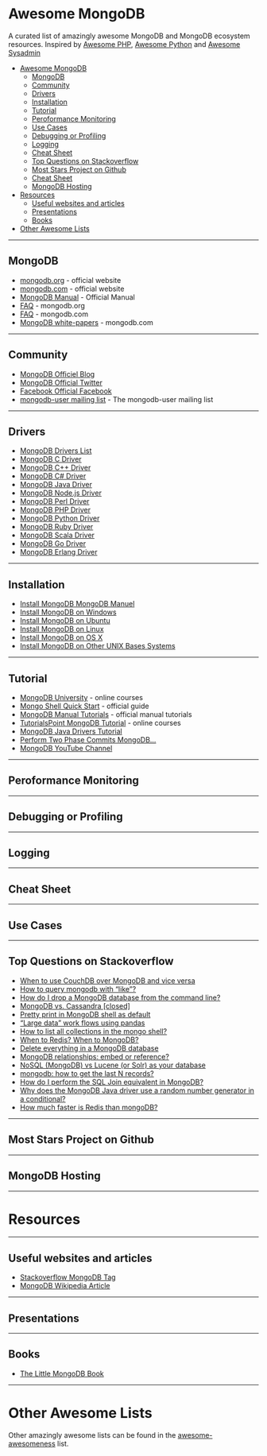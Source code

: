 # Awesome MongoDB

A curated list of amazingly awesome MongoDB and MongoDB ecosystem resources. Inspired by [Awesome PHP](https://github.com/ziadoz/awesome-php), [Awesome Python](https://github.com/vinta/awesome-python) and [Awesome Sysadmin](https://github.com/kahun/awesome-sysadmin)

- [Awesome MongoDB](#Awesome-MongoDB)
	- [MongoDB](#mongodb)
	- [Community](#community)
	- [Drivers](#drivers)
	- [Installation](#installation)
	- [Tutorial](#tutorial)
	- [Peroformance Monitoring](#peroformance-monitoring)
	- [Use Cases](#use-cases)
	- [Debugging or Profiling](#debugging-or-profiling)
	- [Logging](#logging)
	- [Cheat Sheet](#cheat-sheet)
	- [Top Questions on Stackoverflow](#top-questions-on-stackoverflow)
	- [Most Stars Project on Github](#most-stars-project-on-github)
	- [Cheat Sheet](#cheat-sheet)
	- [MongoDB Hosting](#mongodb-hosting)
- [Resources](#resources)
	- [Useful websites and articles](#useful-websites-and-articles)
	- [Presentations](#presentations)
	- [Books](#books)
- [Other Awesome Lists](#other-awesome-lists)

---
## MongoDB
* [mongodb.org](http://www.mongodb.org/) - official website
* [mongodb.com](http://www.mongodb.com/) - official website 
* [MongoDB Manual](http://docs.mongodb.org/manual/) - Official Manual
* [FAQ](http://docs.mongodb.org/manual/faq/) - mongodb.org
* [FAQ](http://www.mongodb.com/faq) - mongodb.com
* [MongoDB white-papers](http://www.mongodb.com/white-papers) - mongodb.com


---
## Community
* [MongoDB Officiel Blog](http://blog.mongodb.org/)
* [MongoDB Official Twitter](https://twitter.com/MongoDB)
* [Facebook Official Facebook](https://www.facebook.com/mongodb)
* [mongodb-user mailing list](https://groups.google.com/forum/#!forum/mongodb-user) - The mongodb-user mailing list

---
## Drivers
* [MongoDB Drivers List](http://docs.mongodb.org/ecosystem/drivers/)
* [MongoDB C Driver](http://docs.mongodb.org/ecosystem/drivers/c/)
* [MongoDB C++ Driver](http://docs.mongodb.org/ecosystem/drivers/cpp/)
* [MongoDB C# Driver](http://docs.mongodb.org/ecosystem/drivers/csharp/)
* [MongoDB Java Driver](http://docs.mongodb.org/ecosystem/drivers/java/)
* [MongoDB Node.js Driver](http://docs.mongodb.org/ecosystem/drivers/node-js/)
* [MongoDB Perl Driver](http://docs.mongodb.org/ecosystem/drivers/perl/)
* [MongoDB PHP Driver](http://docs.mongodb.org/ecosystem/drivers/php/)
* [MongoDB Python Driver](http://docs.mongodb.org/ecosystem/drivers/python/)
* [MongoDB Ruby Driver](http://docs.mongodb.org/ecosystem/drivers/ruby/)
* [MongoDB Scala Driver](http://docs.mongodb.org/ecosystem/drivers/scala/)
* [MongoDB Go Driver](http://docs.mongodb.org/ecosystem/drivers/go/)
* [MongoDB Erlang Driver](http://docs.mongodb.org/ecosystem/drivers/erlang/)

---
## Installation
* [Install MongoDB MongoDB Manuel](http://docs.mongodb.org/manual/installation/)
* [Install MongoDB on Windows](http://docs.mongodb.org/manual/tutorial/install-mongodb-on-windows/)
* [Install MongoDB on Ubuntu](http://docs.mongodb.org/manual/tutorial/install-mongodb-on-ubuntu/) 
* [Install MongoDB on Linux](http://docs.mongodb.org/manual/tutorial/install-mongodb-on-linux/) 
* [Install MongoDB on OS X](http://docs.mongodb.org/manual/tutorial/install-mongodb-on-os-x/) 
* [Install MongoDB on Other UNIX Bases Systems](http://docs.mongodb.org/manual/tutorial/install-mongodb-on-red-hat/) 



---
## Tutorial
* [MongoDB University](https://university.mongodb.com/) - online courses
* [Mongo Shell Quick Start](http://docs.mongodb.org/getting-started/shell/) - official guide
* [MongoDB Manual Tutorials](http://docs.mongodb.org/manual/tutorial/) - official manual tutorials
* [TutorialsPoint MongoDB Tutorial](http://www.tutorialspoint.com/mongodb/) - online courses
* [MongoDB  Java Drivers Tutorial](http://www.mkyong.com/tutorials/java-mongodb-tutorials)
* [Perform Two Phase Commits MongoDB…](http://docs.mongodb.org/manual/tutorial/perform-two-phase-commits/)
* [MongoDB YouTube Channel](https://www.youtube.com/user/MongoDB/playlists)


---
## Peroformance Monitoring


---
## Debugging or Profiling


---
## Logging


---
## Cheat Sheet


---
## Use Cases



---
## Top Questions on Stackoverflow
* [When to use CouchDB over MongoDB and vice versa](http://stackoverflow.com/questions/12437790/when-to-use-couchdb-over-mongodb-and-vice-versa)
* [How to query mongodb with “like”?](http://stackoverflow.com/questions/3305561/how-to-query-mongodb-with-like)
* [How do I drop a MongoDB database from the command line?](http://stackoverflow.com/questions/8857276/how-do-i-drop-a-mongodb-database-from-the-command-line)
* [MongoDB vs. Cassandra [closed]](http://stackoverflow.com/questions/2892729/mongodb-vs-cassandra)
* [Pretty print in MongoDB shell as default](http://stackoverflow.com/questions/9146123/pretty-print-in-mongodb-shell-as-default)
* [“Large data” work flows using pandas](http://stackoverflow.com/questions/14262433/large-data-work-flows-using-pandas)
* [How to list all collections in the mongo shell?](http://stackoverflow.com/questions/8866041/how-to-list-all-collections-in-the-mongo-shell)
* [When to Redis? When to MongoDB?](http://stackoverflow.com/questions/5400163/when-to-redis-when-to-mongodb)
* [Delete everything in a MongoDB database](http://stackoverflow.com/questions/3366397/delete-everything-in-a-mongodb-database)
* [MongoDB relationships: embed or reference?](http://stackoverflow.com/questions/5373198/mongodb-relationships-embed-or-reference)
* [NoSQL (MongoDB) vs Lucene (or Solr) as your database](http://stackoverflow.com/questions/3215029/nosql-mongodb-vs-lucene-or-solr-as-your-database)
* [mongodb: how to get the last N records?](http://stackoverflow.com/questions/4421207/mongodb-how-to-get-the-last-n-records)
* [How do I perform the SQL Join equivalent in MongoDB?](http://stackoverflow.com/questions/2350495/how-do-i-perform-the-sql-join-equivalent-in-mongodb)
* [Why does the MongoDB Java driver use a random number generator in a conditional?](http://stackoverflow.com/questions/16833100/why-does-the-mongodb-java-driver-use-a-random-number-generator-in-a-conditional)
* [How much faster is Redis than mongoDB?](http://stackoverflow.com/questions/5252577/how-much-faster-is-redis-than-mongodb)

---
## Most Stars Project on Github



---
## MongoDB Hosting


---
# Resources 
---
## Useful websites and articles
* [Stackoverflow MongoDB Tag](http://stackoverflow.com/questions/tagged/mongodb) 
* [MongoDB Wikipedia Article](http://en.wikipedia.org/wiki/MongoDB) 


---
## Presentations


---
## Books
* [The Little MongoDB Book](http://openmymind.net/2011/3/28/The-Little-MongoDB-Book/) 


---
# Other Awesome Lists
Other amazingly awesome lists can be found in the [awesome-awesomeness](https://github.com/bayandin/awesome-awesomeness) list.
